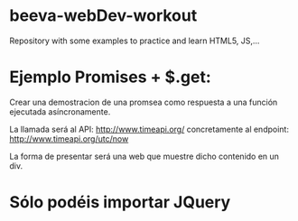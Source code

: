 # beeva-webDev-workout
Repository with some examples to practice and learn HTML5, JS,...

# Ejemplo Promises + $.get:

Crear una demostracion de una promsea como respuesta a una función ejecutada asíncronamente.

La llamada será al API: http://www.timeapi.org/ concretamente al endpoint: http://www.timeapi.org/utc/now

La forma de presentar será una web que muestre dicho contenido en un div.

# Sólo podéis importar JQuery


